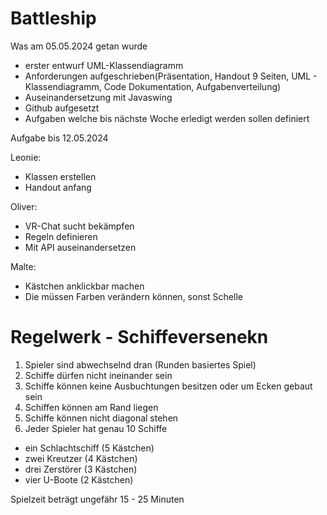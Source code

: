 # Battleship

Was am 05.05.2024 getan wurde

- erster entwurf UML-Klassendiagramm
- Anforderungen aufgeschrieben(Präsentation, Handout 9 Seiten, UML - Klassendiagramm, Code Dokumentation, Aufgabenverteilung)
- Auseinandersetzung mit Javaswing
- Github aufgesetzt
- Aufgaben welche bis nächste Woche erledigt werden sollen definiert


Aufgabe bis 12.05.2024

Leonie: 
- Klassen erstellen
- Handout anfang
  
Oliver:
- VR-Chat sucht bekämpfen
- Regeln definieren
- Mit API auseinandersetzen

Malte:
- Kästchen anklickbar machen
- Die müssen Farben verändern können, sonst Schelle


# Regelwerk - Schiffeversenekn

1. Spieler sind abwechselnd dran (Runden basiertes Spiel)
1. Schiffe dürfen nicht ineinander sein
2. Schiffe können keine Ausbuchtungen besitzen oder um Ecken gebaut sein
3. Schiffen können am Rand liegen
4. Schiffe können nicht diagonal stehen
5. Jeder Spieler hat genau 10 Schiffe
- ein Schlachtschiff (5 Kästchen)
- zwei Kreutzer (4 Kästchen)
- drei Zerstörer (3 Kästchen)
- vier U-Boote (2 Kästchen)

Spielzeit beträgt ungefähr 15 - 25 Minuten